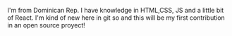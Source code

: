 I'm from Dominican Rep. I have knowledge in HTML,CSS, JS and a little bit of React. I'm kind of new here in git so and this will be my first contribution in an open source proyect!
